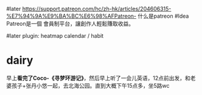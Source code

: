 #later  https://support.patreon.com/hc/zh-hk/articles/204606315-%E7%94%9A%E9%BA%BC%E6%98%AFPatreon-   什么是patreon  #Idea Patreon是一個 會員制平台，讓創作人輕鬆賺取收益。

#later plugin: heatmap calendar / habit 





# dairy
早上**看完了Coco-《寻梦环游记》**，然后早上听了一会儿英语，12点前出发，和老婆孩子+张丹小悠一起，去北海公园。直到大概下午15点多，坐5路wc